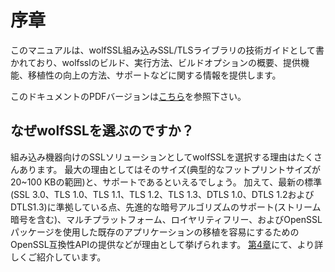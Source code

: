 # 序章

このマニュアルは、wolfSSL組み込みSSL/TLSライブラリの技術ガイドとして書かれており、wolfsslのビルド、実行方法、ビルドオプションの概要、提供機能、移植性の向上の方法、サポートなどに関する情報を提供します。

このドキュメントのPDFバージョンは[こちら](https://www.wolfssl.com/documentation/manuals/jp/wolfssl/wolfSSL-Manual-jp.pdf)を参照下さい。

## なぜwolfSSLを選ぶのですか？

組み込み機器向けのSSLソリューションとしてwolfSSLを選択する理由はたくさんあります。
最大の理由としてはそのサイズ(典型的なフットプリントサイズが20~100 KBの範囲)と、サポートであるといえるでしょう。
加えて、最新の標準(SSL 3.0、TLS 1.0、TLS 1.1、TLS 1.2、TLS 1.3、DTLS 1.0、DTLS 1.2およびDTLS1.3)に準拠している点、先進的な暗号アルゴリズムのサポート(ストリーム暗号を含む)、マルチプラットフォーム、ロイヤリティフリー、およびOpenSSLパッケージを使用した既存のアプリケーションの移植を容易にするためのOpenSSL互換性APIの提供などが理由として挙げられます。
[第4章](chapter04.md)にて、より詳しくご紹介しています。
